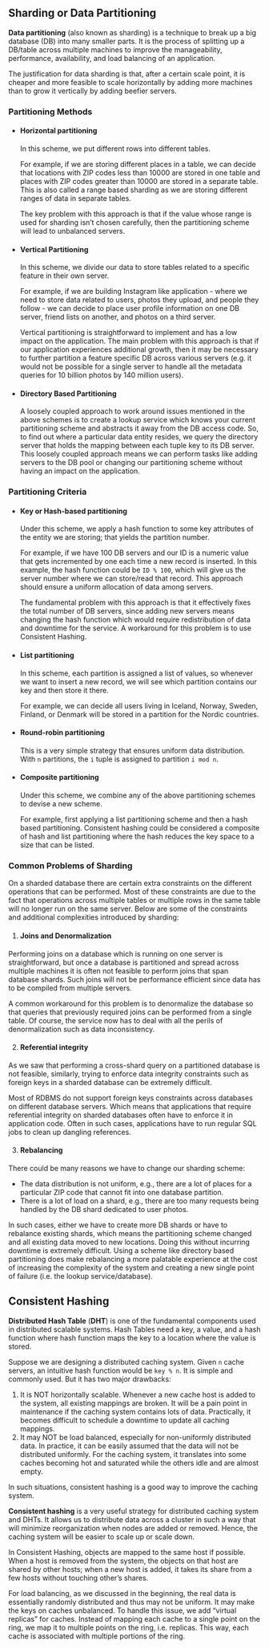 ## Sharding or Data Partitioning
__Data partitioning__ (also known as sharding) is a technique to break up a big database (DB) into many smaller parts. It is the process of splitting up a DB/table across multiple machines to improve the manageability, performance, availability, and load balancing of an application.

The justification for data sharding is that, after a certain scale point, it is cheaper and more feasible to scale horizontally by adding more machines than to grow it vertically by adding beefier servers.

###  Partitioning Methods
* #### Horizontal partitioning

  In this scheme, we put different rows into different tables.

  For example, if we are storing different places in a table, we can decide that locations with ZIP codes less than 10000 are stored in one table and places with ZIP codes greater than 10000 are stored in a separate table. This is also called a range based sharding as we are storing different ranges of data in separate tables.

  The key problem with this approach is that if the value whose range is used for sharding isn’t chosen carefully, then the partitioning scheme will lead to unbalanced servers.

* #### Vertical Partitioning

  In this scheme, we divide our data to store tables related to a specific feature in their own server.

  For example, if we are building Instagram like application - where we need to store data related to users, photos they upload, and people they follow - we can decide to place user profile information on one DB server, friend lists on another, and photos on a third server.

  Vertical partitioning is straightforward to implement and has a low impact on the application. The main problem with this approach is that if our application experiences additional growth, then it may be necessary to further partition a feature specific DB across various servers (e.g. it would not be possible for a single server to handle all the metadata queries for 10 billion photos by 140 million users).

* #### Directory Based Partitioning

  A loosely coupled approach to work around issues mentioned in the above schemes is to create a lookup service which knows your current partitioning scheme and abstracts it away from the DB access code. So, to find out where a particular data entity resides, we query the directory server that holds the mapping between each tuple key to its DB server. This loosely coupled approach means we can perform tasks like adding servers to the DB pool or changing our partitioning scheme without having an impact on the application.

### Partitioning Criteria
* #### Key or Hash-based partitioning

  Under this scheme, we apply a hash function to some key attributes of the entity we are storing; that yields the partition number.

  For example, if we have 100 DB servers and our ID is a numeric value that gets incremented by one each time a new record is inserted. In this example, the hash function could be `ID % 100`, which will give us the server number where we can store/read that record. This approach should ensure a uniform allocation of data among servers.

  The fundamental problem with this approach is that it effectively fixes the total number of DB servers, since adding new servers means changing the hash function which would require redistribution of data and downtime for the service. A workaround for this problem is to use Consistent Hashing.

* #### List partitioning

  In this scheme, each partition is assigned a list of values, so whenever we want to insert a new record, we will see which partition contains our key and then store it there.

  For example, we can decide all users living in Iceland, Norway, Sweden, Finland, or Denmark will be stored in a partition for the Nordic countries.

* #### Round-robin partitioning

  This is a very simple strategy that ensures uniform data distribution. With `n` partitions, the `i` tuple is assigned to partition `i mod n`.

* #### Composite partitioning

  Under this scheme, we combine any of the above partitioning schemes to devise a new scheme.

  For example, first applying a list partitioning scheme and then a hash based partitioning. Consistent hashing could be considered a composite of hash and list partitioning where the hash reduces the key space to a size that can be
  listed.

### Common Problems of Sharding
On a sharded database there are certain extra constraints on the different operations that can be performed. Most of these constraints are due to the fact that operations across multiple tables or multiple rows in the same table will no longer run on the same server. Below are some of the constraints and additional complexities introduced by sharding:
1. #### Joins and Denormalization

  Performing joins on a database which is running on one server is straightforward, but once a database is partitioned and spread across multiple machines it is often not feasible to perform joins that span database shards. Such joins will not be performance efficient since data has to be compiled from multiple servers.

  A common workaround for this problem is to denormalize the database so that queries that previously required joins can be performed from a single table. Of course, the service now has to deal with all the perils of denormalization such as data inconsistency.

2. #### Referential integrity

  As we saw that performing a cross-shard query on a partitioned database is not feasible, similarly, trying to enforce data integrity constraints such as foreign keys in a sharded database can be extremely difficult.

  Most of RDBMS do not support foreign keys constraints across databases on different database servers. Which means that applications that require referential integrity on sharded databases often have to enforce it in application code. Often in such cases, applications have to run regular SQL jobs to clean up dangling references.

3. #### Rebalancing

  There could be many reasons we have to change our sharding scheme:
  * The data distribution is not uniform, e.g., there are a lot of places for a particular ZIP code that cannot fit into one database partition.
  * There is a lot of load on a shard, e.g., there are too many requests being handled by the DB shard dedicated to user photos.

  In such cases, either we have to create more DB shards or have to rebalance existing shards, which means the partitioning scheme changed and all existing data moved to new locations. Doing this without incurring downtime is extremely difficult. Using a scheme like directory based partitioning does make rebalancing a more palatable experience at the cost of increasing the complexity of the system and creating a new single point of failure (i.e. the lookup service/database).


## Consistent Hashing
__Distributed Hash Table__ (__DHT__) is one of the fundamental components used in distributed scalable systems. Hash Tables need a key, a value, and a hash function where hash function maps the key to a location where the value is stored.

Suppose we are designing a distributed caching system. Given `n` cache servers, an intuitive hash function would be `key % n`. It is simple and commonly used. But it has two major drawbacks:
1. It is NOT horizontally scalable. Whenever a new cache host is added to the system, all existing mappings are broken. It will be a pain point in maintenance if the caching system contains lots of data. Practically, it becomes difficult to schedule a downtime to update all caching mappings.
2. It may NOT be load balanced, especially for non-uniformly distributed data. In practice, it can be easily assumed that the data will not be distributed uniformly. For the caching system, it translates into some caches becoming hot and saturated while the others idle and are almost empty.

In such situations, consistent hashing is a good way to improve the caching system.

__Consistent hashing__ is a very useful strategy for distributed caching system and DHTs. It allows us to distribute data across a cluster in such a way that will minimize reorganization when nodes are added or removed. Hence, the caching system will be easier to scale up or scale down.

In Consistent Hashing, objects are mapped to the same host if possible. When a host is removed from the system, the objects on that host are shared by other hosts; when a new host is added, it takes its share from a few hosts without touching other’s shares.

For load balancing, as we discussed in the beginning, the real data is essentially randomly distributed and thus may not be uniform. It may make the keys on caches unbalanced. To handle this issue, we add “virtual replicas” for caches. Instead of mapping each cache to a single point on the ring, we map it to multiple points on the ring, i.e. replicas. This way, each cache is associated with multiple portions of the ring.
